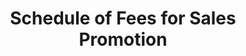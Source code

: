 ---
title: Schedule of Fees for Sales Promotion
document: businesses
file: /uploads/files/schedule-of-fees.doc
---